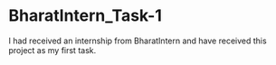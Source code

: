 # BharatIntern_Task-1
I had received an internship from BharatIntern and have received this project as my first task.
